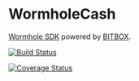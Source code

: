 # WormholeCash

[Wormhole SDK](https://developer.bitcoin.com/wormhole.html) powered by [BITBOX](https://developer.bitcoin.com/bitbox.html).

[![Build Status](https://travis-ci.org/Bitcoin-com/wormholecash.svg?branch=master)](https://travis-ci.org/Bitcoin-com/wormholecash)

[![Coverage Status](https://coveralls.io/repos/github/Bitcoin-com/wormholecash/badge.svg?branch=master)](https://coveralls.io/github/Bitcoin-com/wormholecash?branch=master)
